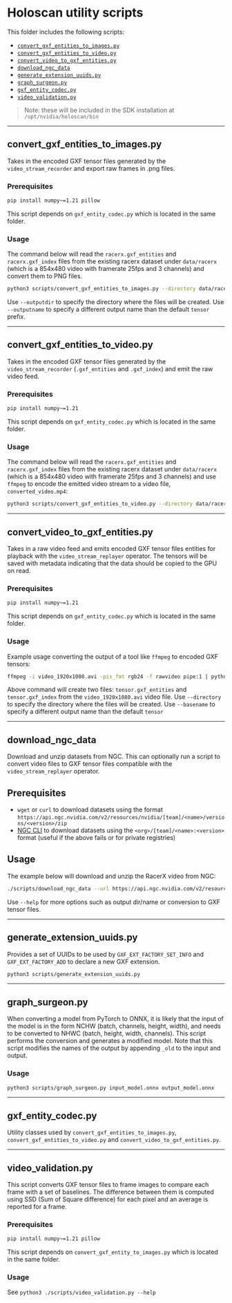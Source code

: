 # Holoscan utility scripts

This folder includes the following scripts:

- [`convert_gxf_entities_to_images.py`](#convert_gxf_entities_to_imagespy)
- [`convert_gxf_entities_to_video.py`](#convert_gxf_entities_to_videopy)
- [`convert_video_to_gxf_entities.py`](#convert_video_to_gxf_entitiespy)
- [`download_ngc_data`](#download_ngc_data)
- [`generate_extension_uuids.py`](#generate_extension_uuidspy)
- [`graph_surgeon.py`](#graph_surgeonpy)
- [`gxf_entity_codec.py`](#gxf_entity_codecpy)
- [`video_validation.py`](#video_validationpy)

> Note: these will be included in the SDK installation at `/opt/nvidia/holoscan/bin`

____

## convert_gxf_entities_to_images.py

Takes in the encoded GXF tensor files generated by the `video_stream_recorder` and export raw frames in .png files.

### Prerequisites

```sh
pip install numpy~=1.21 pillow
```

This script depends on `gxf_entity_codec.py` which is located in the same folder.

### Usage

The command below will read the `racerx.gxf_entities` and `racerx.gxf_index` files from the existing racerx dataset under `data/racerx` (which is a 854x480 video with framerate 25fps and 3 channels) and convert them to PNG files.

```sh
python3 scripts/convert_gxf_entities_to_images.py --directory data/racerx --basename racerx
```

Use `--outputdir` to specify the directory where the files will be created.
Use `--outputname` to specify a different output name than the default `tensor` prefix.

____

## convert_gxf_entities_to_video.py

Takes in the encoded GXF tensor files generated by the `video_stream_recorder` (`.gxf_entities` and `.gxf_index`) and emit the raw video feed.

### Prerequisites

```sh
pip install numpy~=1.21
```

This script depends on `gxf_entity_codec.py` which is located in the same folder.

### Usage

The command below will read the `racerx.gxf_entities` and `racerx.gxf_index` files from the existing racerx dataset under `data/racerx` (which is a 854x480 video with framerate 25fps and 3 channels) and use `ffmpeg` to encode the emitted video stream to a video file, `converted_video.mp4`:

```sh
python3 scripts/convert_gxf_entities_to_video.py --directory data/racerx --basename racerx | ffmpeg -f rawvideo -pix_fmt rgb24 -s 854x480 -r 25 -i - -f mp4 -vcodec libx264 -pix_fmt yuv420p -r 25 -y racerx-medium.mp4
```

____

## convert_video_to_gxf_entities.py

Takes in a raw video feed and emits encoded GXF tensor files entities for playback with the `video_stream_replayer` operator.  The tensors will be saved with metadata indicating that the data should be copied to the GPU on read.

### Prerequisites

```sh
pip install numpy~=1.21
```

This script depends on `gxf_entity_codec.py` which is located in the same folder.

### Usage

Example usage converting the output of a tool like `ffmpeg` to encoded GXF tensors:

```sh
ffmpeg -i video_1920x1080.avi -pix_fmt rgb24 -f rawvideo pipe:1 | python3 scripts/convert_video_to_gxf_entities.py --width 1920 --height 1080 --channels 3 --framerate 30
```

Above command will create two files: `tensor.gxf_entities` and `tensor.gxf_index` from the `video_1920x1080.avi` video file.
Use `--directory` to specify the directory where the files will be created.
Use `--basename` to specify a different output name than the default `tensor`

____

## download_ngc_data

Download and unzip datasets from NGC. This can optionally run a script to convert video files to GXF tensor files compatible with the `video_stream_replayer` operator.

## Prerequisites

- `wget` or `curl` to download datasets using the format `https://api.ngc.nvidia.com/v2/resources/nvidia/[team]/<name>/versions/<version>/zip`
- [NGC CLI](https://ngc.nvidia.com/setup/installers/cli) to download datasets using the `<org>/[team]/<name>:<version>` format (useful if the above fails or for private registries)

## Usage

The example below will download and unzip the RacerX video from NGC:

```sh
./scripts/download_ngc_data --url https://api.ngc.nvidia.com/v2/resources/nvidia/clara-holoscan/holoscan_racerx_video/versions/20231009/zip
```

Use `--help` for more options such as output dir/name or conversion to GXF tensor files.

____

## generate_extension_uuids.py

Provides a set of UUIDs to be used by `GXF_EXT_FACTORY_SET_INFO` and `GXF_EXT_FACTORY_ADD` to declare a new GXF extension.

``` sh
python3 scripts/generate_extension_uuids.py
```

____

## graph_surgeon.py

When converting a model from PyTorch to ONNX, it is likely that the input of the model is in the form NCHW (batch, channels, height, width), and needs to be converted to NHWC (batch, height, width, channels). This script performs the conversion and generates a modified model.
Note that this script modifies the names of the output by appending `_old` to the input and output.

### Usage

```bash
python3 scripts/graph_surgeon.py input_model.onnx output_model.onnx
```

____

## gxf_entity_codec.py

Utility classes used by `convert_gxf_entities_to_images.py`, `convert_gxf_entities_to_video.py` and `convert_video_to_gxf_entities.py`.

____

## video_validation.py

This script converts GXF tensor files to frame images to compare each frame with a set of baselines. The difference between them is computed using SSD (Sum of Square difference) for each pixel and an average is reported for a frame.

### Prerequisites

```sh
pip install numpy~=1.21 pillow
```

This script depends on `convert_gxf_entity_to_images.py` which is located in the same folder.

### Usage

See `python3 ./scripts/video_validation.py --help`
